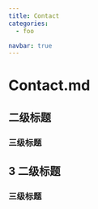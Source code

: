 ```yaml
---
title: Contact
categories:
  - foo

navbar: true
---
```


# Contact.md
## 二级标题
### 三级标题
## 3 二级标题
### 三级标题